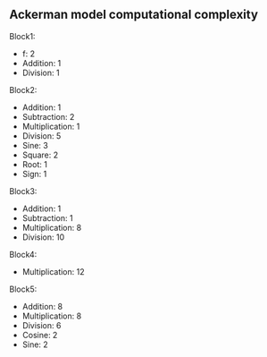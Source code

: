 ## Ackerman model computational complexity

Block1:
  - f: 2
  - Addition: 1
  - Division: 1

Block2:
  - Addition: 1
  - Subtraction: 2
  - Multiplication: 1
  - Division: 5
  - Sine: 3
  - Square: 2
  - Root: 1
  - Sign: 1

Block3:
  - Addition: 1
  - Subtraction: 1
  - Multiplication: 8
  - Division: 10

Block4:
  - Multiplication: 12

Block5:
  - Addition: 8
  - Multiplication: 8
  - Division: 6
  - Cosine: 2
  - Sine: 2
